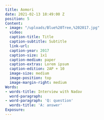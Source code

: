 ```yaml
---
title: Aomori
date: 2021-02-13 18:49:00 Z
position: 5
Content:
- image: "/uploads/Blue%20Tree,%202017.jpg"
  video: 
  caption-title: Title
  caption-subtitle: Subtitle
  link-url: 
  caption-year: 2017
  caption-size: 1x1
  caption-medium: paper
  caption-extras: Lorem ipsum
  caption-edition: 2AP + 10
  image-size: medium
  image-position: top
  image-margin-right: medium
Words:
- words-title: Interview with Nadav
  word-paragraph: 
- word-paragraph: 'Q: question'
  words-title: 'A: answer'
Exposure: 
---
```


